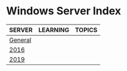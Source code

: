 # Windows Server Index

|SERVER|LEARNING|TOPICS|
|---|---|---|
|[General](windows\server\server-general)|||
|[2016](windows\server\server-2016)|||
|[2019](windows\server\server-2019)|||
